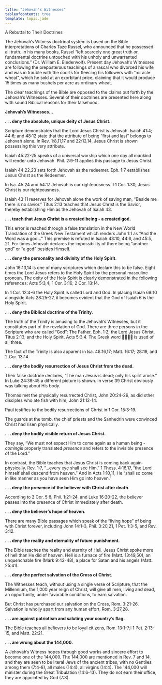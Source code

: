 ```yaml
---
title: "Jehovah's Witnesses"
tableofcontents: true
template: topic.jade
---
```

 
A Rebuttal to Their Doctrines

The Jehovah’s Witness doctrinal system is based on the Bible
interpretations of Charles Taze Russel, who announced that he possessed
all truth. In his many books, Russel “left scarcely one great truth or
fundamental doctrine untouched with his unholy and unwarranted
conclusions.” (Dr. William E. Biederwolf). Present day Jehovah’s
Witnesses are following the preposterous teachings of a rascal who
divorced his wife and was in trouble with the courts for fleecing his
followers with “miracle wheat”, which he sold at an exorbitant price,
claiming that it would produce 15 times as many bushels per acre as
ordinary wheat.

The clear teachings of the Bible are opposed to the claims put forth by
the Jehovah’s Witnesses. Several of their doctrines are presented here
along with sound Biblical reasons for their falsehood.

**Jehovah’s Witnesses…**

**. . . deny the absolute, unique deity of Jesus Christ.**

Scripture demonstrates that the Lord Jesus Christ is Jehovah. Isaiah
41:4; 44:6; and 48:12 state that the attribute of being “first and last”
belongs to Jehovah alone. In Rev. 1:8,11,17 and 22:13,14, Jesus Christ
is shown possessing this very attribute.

Isaiah 45:22-25 speaks of a universal worship which one day all mankind
will render unto Jehovah. Phil. 2:9-11 applies this passage to Jesus
Christ.

Isaiah 44:22,23 sets forth Jehovah as the redeemer. Eph. 1:7 establishes
Jesus Christ as the Redeemer.

In Isa. 45:24 and 54:17 Jehovah is our righteousness. I 1 Cor. 1:30,
Jesus Christ is our righteousness.

Isaiah 43:11 reserves for Jehovah alone the work of saving man, “Beside
me there is no savior.” Titus 2:13 teaches that Jesus Christ is the
Savior, thereby establishing Him as the Jehovah of Isaiah 43.

**. . . teach that Jesus Christ is a created being - a created god.**

This error is reached through a false translation in the New World
Translation of the Greek New Testament which renders John 1:1 as “And
the Word was **a** god…” This premise is refuted in Isaiah 43:10, 44:6,
and 45:5, 21. For times Jehovah declares the impossibility of there
being “another god” or “a god” besides Himself.

**. . . deny the personality and divinity of the Holy Spirit.**

John 16:13,14 is one of many scriptures which declare this to be false.
Eight times the Lord Jesus refers to the Holy Spirit by the personal
masculine pronoun. The deity of the Holy Spirit is clearly demonstrated
in the following references: Acts 5:3,4; 1 Cor. 3:16; 2 Cor. 13:14.

In 1 Cor. 12:4-6 the Holy Spirit is called Lord and God. In placing
Isaiah 68:10 alongside Acts 28:25-27, it becomes evident that the God of
Isaiah 6 is the Holy Spirit.

**. . . deny the Biblical doctrine of the Trinity.**

The truth of the Trinity is amusing to the Jehovah’s Witnesses, but it
constitutes part of the revelation of God. There are three persons in
the Scripture who are called “God”: The Father, Eph. 1:2; the Lord Jesus
Christ, Titus 2:13; and the Holy Spirit, Acts 5:3,4. The Greek word 
is used of all three.

The fact of the Trinity is also apparent in Isa. 48:16,17; Matt. 16:17;
28:19, and 2 Cor. 13:14.

**. . . deny the bodily resurrection of Jesus Christ from the dead.**

Their false doctrine declares, “The man Jesus is dead; only his spirit
arose.” In Luke 24:36-45 a different picture is shown. In verse 39
Christ obviously was talking about His body.

Thomas met the physically resurrected Christ, John 20:24-29, as did
other disciples who ate fish with him, John 21:12-14.

Paul testifies to the bodily resurrections of Christ in 1 Cor. 15:3-19.

The guards at the tomb, the chief priests and the Sanhedrin were
convinced Christ had risen physically.

**. . . deny the bodily visible return of Jesus Christ.**

They say, “We must not expect Him to come again as a human being -
*coming*is properly translated *presence* and refers to the invisible
presence of the Lord.”

In contrast, the Bible teaches that Jesus Christ is coming back again
physically. Rev. 1:7, “…every eye shall see Him.” 1 Thess. 4:16,17, “the
Lord himself shall descend from heaven.” And in Acts 1:10,11, He “shall
so come in like manner as you have seen Him go into heaven.”

**. . . deny the presence of the believer with Christ after death.**

According to 2 Cor. 5:8, Phil. 1:21-24, and Luke 16:20-22, the believer
passes into the presence of Christ immediately after death.

**. . . deny the believer’s hope of heaven.**

There are many Bible passages which speak of the “living hope” of being
with Christ forever, including John 14:1-3, Phil. 3:20,21, 1 Pet. 1:3-5,
and Rev. 3:12.

**. . . deny the reality and eternality of future punishment.**

The Bible teaches the reality and eternity of Hell. Jesus Christ spoke
more of hell than He did of heaven. Hell is a furnace of fire (Matt.
13:49,50), an unquenchable fire (Mark 9:42-48), a place for Satan and
his angels (Matt. 25:41).

**. . . deny the perfect salvation of the Cross of Christ.**

The Witnesses teach, without using a single verse of Scripture, that the
Millennium, the 1,000 year reign of Christ, will give all men, living
and dead, an opportunity, under favorable conditions, to earn salvation.

But Christ has purchased our salvation on the Cross, Rom. 3:21-26.
Salvation is wholly apart from any human effort, Rom. 3:27,28.

**. . . are against patriotism and saluting your country’s flag.**

The Bible teaches all believers to be loyal citizens, Rom. 13:1-7;l 1
Pet. 2:13-15, and Matt. 22:21.

**. . . are wrong about the 144,000.**

A Jehovah’s Witness hopes through good works and sincere effort to
become one of the 144,000. The 144,000 are mentioned in Rev. 7 and 14,
and they are seen to be literal Jews of the ancient tribes, with no
Gentiles among them (7:4-8), all males (14:4), all virgins (14:4). The
144,000 will minister during the Great Tribulation (14:6-13). They do
not earn their office, they are appointed by God (7:3).


